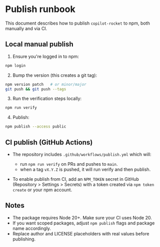 # Publish runbook

This document describes how to publish `copilot-rocket` to npm, both manually and via CI.

## Local manual publish

1. Ensure you're logged in to npm:

```bash
npm login
```

2. Bump the version (this creates a git tag):

```bash
npm version patch   # or minor/major
git push && git push --tags
```

3. Run the verification steps locally:

```bash
npm run verify
```

4. Publish:

```bash
npm publish --access public
```

## CI publish (GitHub Actions)

- The repository includes `.github/workflows/publish.yml` which will:
  - run `npm run verify` on PRs and pushes to `main`.
  - when a tag `vX.Y.Z` is pushed, it will run verify and then publish.

- To enable publish from CI, add an `NPM_TOKEN` secret in GitHub (Repository > Settings > Secrets) with a token created via `npm token create` or your npm account.

## Notes

- The package requires Node 20+. Make sure your CI uses Node 20.
- If you want scoped packages, adjust `npm publish` flags and package name accordingly.
- Replace author and LICENSE placeholders with real values before publishing.
